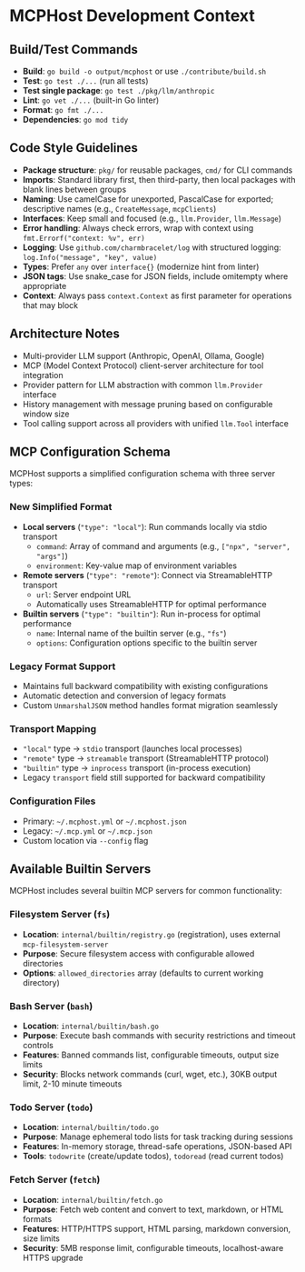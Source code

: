 # MCPHost Development Context

## Build/Test Commands
- **Build**: `go build -o output/mcphost` or use `./contribute/build.sh`
- **Test**: `go test ./...` (run all tests)
- **Test single package**: `go test ./pkg/llm/anthropic`
- **Lint**: `go vet ./...` (built-in Go linter)
- **Format**: `go fmt ./...`
- **Dependencies**: `go mod tidy`

## Code Style Guidelines
- **Package structure**: `pkg/` for reusable packages, `cmd/` for CLI commands
- **Imports**: Standard library first, then third-party, then local packages with blank lines between groups
- **Naming**: Use camelCase for unexported, PascalCase for exported; descriptive names (e.g., `CreateMessage`, `mcpClients`)
- **Interfaces**: Keep small and focused (e.g., `llm.Provider`, `llm.Message`)
- **Error handling**: Always check errors, wrap with context using `fmt.Errorf("context: %v", err)`
- **Logging**: Use `github.com/charmbracelet/log` with structured logging: `log.Info("message", "key", value)`
- **Types**: Prefer `any` over `interface{}` (modernize hint from linter)
- **JSON tags**: Use snake_case for JSON fields, include omitempty where appropriate
- **Context**: Always pass `context.Context` as first parameter for operations that may block

## Architecture Notes
- Multi-provider LLM support (Anthropic, OpenAI, Ollama, Google)
- MCP (Model Context Protocol) client-server architecture for tool integration
- Provider pattern for LLM abstraction with common `llm.Provider` interface
- History management with message pruning based on configurable window size
- Tool calling support across all providers with unified `llm.Tool` interface

## MCP Configuration Schema
MCPHost supports a simplified configuration schema with three server types:

### New Simplified Format
- **Local servers** (`"type": "local"`): Run commands locally via stdio transport
  - `command`: Array of command and arguments (e.g., `["npx", "server", "args"]`)
  - `environment`: Key-value map of environment variables
- **Remote servers** (`"type": "remote"`): Connect via StreamableHTTP transport
  - `url`: Server endpoint URL
  - Automatically uses StreamableHTTP for optimal performance
- **Builtin servers** (`"type": "builtin"`): Run in-process for optimal performance
  - `name`: Internal name of the builtin server (e.g., `"fs"`)
  - `options`: Configuration options specific to the builtin server

### Legacy Format Support
- Maintains full backward compatibility with existing configurations
- Automatic detection and conversion of legacy formats
- Custom `UnmarshalJSON` method handles format migration seamlessly

### Transport Mapping
- `"local"` type → `stdio` transport (launches local processes)
- `"remote"` type → `streamable` transport (StreamableHTTP protocol)
- `"builtin"` type → `inprocess` transport (in-process execution)
- Legacy `transport` field still supported for backward compatibility

### Configuration Files
- Primary: `~/.mcphost.yml` or `~/.mcphost.json`
- Legacy: `~/.mcp.yml` or `~/.mcp.json`
- Custom location via `--config` flag

## Available Builtin Servers
MCPHost includes several builtin MCP servers for common functionality:

### Filesystem Server (`fs`)
- **Location**: `internal/builtin/registry.go` (registration), uses external `mcp-filesystem-server`
- **Purpose**: Secure filesystem access with configurable allowed directories
- **Options**: `allowed_directories` array (defaults to current working directory)

### Bash Server (`bash`)
- **Location**: `internal/builtin/bash.go`
- **Purpose**: Execute bash commands with security restrictions and timeout controls
- **Features**: Banned commands list, configurable timeouts, output size limits
- **Security**: Blocks network commands (curl, wget, etc.), 30KB output limit, 2-10 minute timeouts

### Todo Server (`todo`)
- **Location**: `internal/builtin/todo.go`
- **Purpose**: Manage ephemeral todo lists for task tracking during sessions
- **Features**: In-memory storage, thread-safe operations, JSON-based API
- **Tools**: `todowrite` (create/update todos), `todoread` (read current todos)

### Fetch Server (`fetch`)
- **Location**: `internal/builtin/fetch.go`
- **Purpose**: Fetch web content and convert to text, markdown, or HTML formats
- **Features**: HTTP/HTTPS support, HTML parsing, markdown conversion, size limits
- **Security**: 5MB response limit, configurable timeouts, localhost-aware HTTPS upgrade